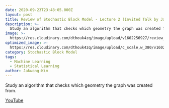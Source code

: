 ```yaml
---
date: 2020-09-23T23:48:05.000Z
layout: post
title: Review of Stochastic Block Model - Lecture 2 (Invited Talk by Jakwang Kim)
description: >-
  Study an algorithm that checks which geometry the graph was created from.
image: >-
  https://res.cloudinary.com/dthouk4zq/image/upload/v1602256927/review_of_stoch_oxc3zv.png
optimized_image: >-
  https://res.cloudinary.com/dthouk4zq/image/upload/c_scale,w_380/v1602256927/review_of_stoch_oxc3zv.png
category: Stochastic Block Model
tags:
  - Machine Learning
  - Statistical Learning
author: Jakwang-Kim
---
```

Study an algorithm that checks which geometry the graph was created from.

[YouTube](https://youtu.be/DC3YIJ2OeoE)